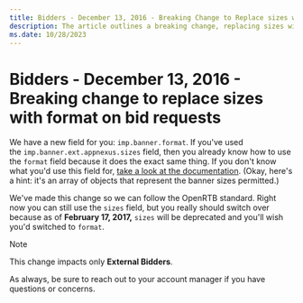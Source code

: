 ```yaml
---
title: Bidders - December 13, 2016 - Breaking Change to Replace sizes with format on Bid Requests
description: The article outlines a breaking change, replacing sizes with formats in bid requests.
ms.date: 10/28/2023
---
```


# Bidders - December 13, 2016 - Breaking change to replace sizes with format on bid requests

We have a new field for you: `imp.banner.format`. If you've used the `imp.banner.ext.appnexus.sizes` field, then you already know how to use the `format` field because it does the exact same thing. If you don't know what you'd use this field for, [take a look at the documentation](outgoing-bid-request-to-bidders.md). (Okay, here's a hint: it's an array of objects that represent the banner
sizes permitted.)

We've made this change so we can follow the OpenRTB standard. Right now you can still use the `sizes` field, but you really should switch over because as of **February 17, 2017,** `sizes` will be deprecated and you'll wish you'd switched to `format`.

> [!NOTE]
> This change impacts only **External Bidders**.

As always, be sure to reach out to your account manager if you have questions or concerns.
